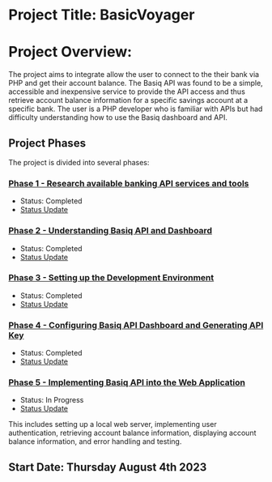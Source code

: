 # Project Title: BasicVoyager 

# Project Overview:

The project aims to integrate allow the user to connect to the their bank via PHP and get their account balance. The Basiq API was found to be a simple, accessible and inexpensive service to provide the API access and thus retrieve account balance information for a specific savings account at a specific bank. The user is a PHP developer who is familiar with APIs but had difficulty understanding how to use the Basiq dashboard and API.

## Project Phases

The project is divided into several phases:

### [Phase 1 - Research available banking API services and tools](web/docs/Phase_1_-_Research_available_banking_API_services_and_tools-blog.md)

- Status: Completed
- [Status Update](web/docs/Phase_1_-_Research_available_banking_API_services_and_tools-status.md)

### [Phase 2 - Understanding Basiq API and Dashboard](web/docs/Phase_2_-_Understanding_Basiq_API_and_Dashboard-blog.md)

- Status: Completed
- [Status Update](web/docs/Phase_2_-_Understanding_Basiq_API_and_Dashboard-status.md)

### [Phase 3 - Setting up the Development Environment](web/docs/Phase_3_-_Setting_up_the_Development_Environment-blog.md)

- Status: Completed
- [Status Update](web/docs/Phase_3_-_Setting_up_the_Development_Environment-status.md)

### [Phase 4 - Configuring Basiq API Dashboard and Generating API Key](web/docs/Phase_4_-_Configuring_Basiq_API_Dashboard_and_Generating_API_Key-blog.md)

- Status: Completed
- [Status Update](web/docs/Phase_4_-_Configuring_Basiq_API_Dashboard_and_Generating_API_Key-status.md)

### [Phase 5 - Implementing Basiq API into the Web Application](web/docs/Phase_5_-_Implementing_Basiq_API_into_the_Web_Application-blog.md)

- Status: In Progress
- [Status Update](web/docs/Phase_5_-_Implementing_Basiq_API_into_the_Web_Application-status.md)

This includes setting up a local web server, implementing user authentication, retrieving account balance information, displaying account balance information, and error handling and testing.

## Start Date: Thursday August 4th 2023
